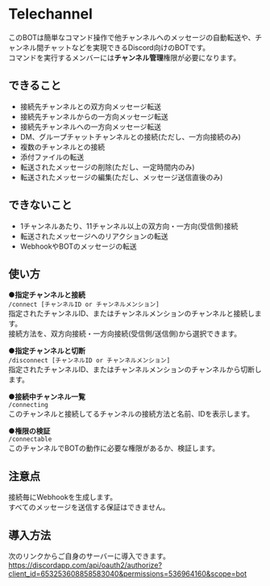 # Telechannel
このBOTは簡単なコマンド操作で他チャンネルへのメッセージの自動転送や、チャンネル間チャットなどを実現できるDiscord向けのBOTです。  
コマンドを実行するメンバーには**チャンネル管理**権限が必要になります。  

## できること
- 接続先チャンネルとの双方向メッセージ転送
- 接続先チャンネルからの一方向メッセージ転送
- 接続先チャンネルへの一方向メッセージ転送
- DM、グループチャットチャンネルとの接続(ただし、一方向接続のみ)
- 複数のチャンネルとの接続
- 添付ファイルの転送
- 転送されたメッセージの削除(ただし、一定時間内のみ)
- 転送されたメッセージの編集(ただし、メッセージ送信直後のみ)

## できないこと
- 1チャンネルあたり、11チャンネル以上の双方向・一方向(受信側)接続
- 転送されたメッセージへのリアクションの転送
- WebhookやBOTのメッセージの転送

## 使い方
**●指定チャンネルと接続**  
```/connect [チャンネルID or チャンネルメンション]```  
指定されたチャンネルID、またはチャンネルメンションのチャンネルと接続します。  
接続方法を、双方向接続・一方向接続(受信側/送信側)から選択できます。  
  
**●指定チャンネルと切断**  
```/disconnect [チャンネルID or チャンネルメンション]```  
指定されたチャンネルID、またはチャンネルメンションのチャンネルから切断します。  
  
**●接続中チャンネル一覧**  
```/connecting```  
このチャンネルと接続してるチャンネルの接続方法と名前、IDを表示します。  
  
**●権限の検証**  
```/connectable```  
このチャンネルでBOTの動作に必要な権限があるか、検証します。  

## 注意点
接続毎にWebhookを生成します。  
すべてのメッセージを送信する保証はできません。  

## 導入方法
次のリンクからご自身のサーバーに導入できます。  
https://discordapp.com/api/oauth2/authorize?client_id=653253608858583040&permissions=536964160&scope=bot  
